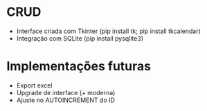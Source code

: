 # CRUD
- Interface criada com Tkinter (pip install tk; pip install tkcalendar)
- Integração com SQLite (pip install pysqlite3)

# Implementações futuras
- Export excel
- Upgrade de interface (+ moderna)
- Ajuste no AUTOINCREMENT do ID
